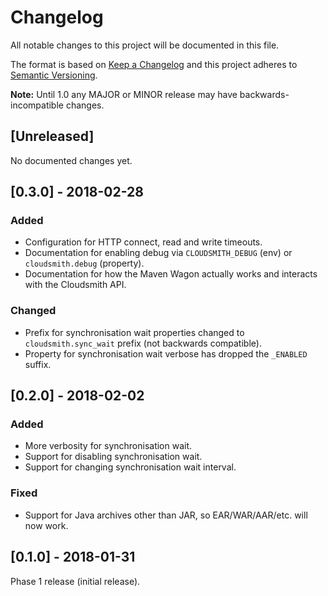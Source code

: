 # Changelog

All notable changes to this project will be documented in this file.

The format is based on [Keep a Changelog](http://keepachangelog.com/en/1.0.0/) and this project adheres to [Semantic Versioning](http://semver.org/spec/v2.0.0.html).

**Note:** Until 1.0 any MAJOR or MINOR release may have backwards-incompatible changes.

## [Unreleased]

No documented changes yet.


## [0.3.0] - 2018-02-28

### Added

- Configuration for HTTP connect, read and write timeouts.
- Documentation for enabling debug via `CLOUDSMITH_DEBUG` (env) or `cloudsmith.debug` (property).
- Documentation for how the Maven Wagon actually works and interacts with the Cloudsmith API.

### Changed

- Prefix for synchronisation wait properties changed to `cloudsmith.sync_wait` prefix (not backwards compatible).
- Property for synchronisation wait verbose has dropped the `_ENABLED` suffix.


## [0.2.0] - 2018-02-02

### Added

- More verbosity for synchronisation wait.
- Support for disabling synchronisation wait.
- Support for changing synchronisation wait interval.

### Fixed

- Support for Java archives other than JAR, so EAR/WAR/AAR/etc. will now work.


## [0.1.0] - 2018-01-31

Phase 1 release (initial release).

